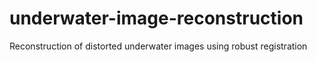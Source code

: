 # underwater-image-reconstruction
Reconstruction of distorted underwater images using robust registration
